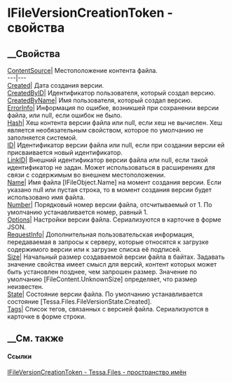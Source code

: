# IFileVersionCreationToken - свойства
##  __Свойства
[ContentSource](P_Tessa_Files_IFileVersionCreationToken_ContentSource.htm)|
Местоположение контента файла.  
---|---  
[Created](P_Tessa_Files_IFileVersionCreationToken_Created.htm)| Дата создания
версии.  
[CreatedByID](P_Tessa_Files_IFileVersionCreationToken_CreatedByID.htm)|
Идентификатор пользователя, который создал версию.  
[CreatedByName](P_Tessa_Files_IFileVersionCreationToken_CreatedByName.htm)|
Имя пользователя, который создал версию.  
[ErrorInfo](P_Tessa_Files_IFileVersionCreationToken_ErrorInfo.htm)|
Информация по ошибке, возникшей при сохранении версии файла, или null, если
ошибок не было.  
[Hash](P_Tessa_Files_IFileVersionCreationToken_Hash.htm)|  Хеш контента версии
файла или null, если хеш не вычислен. Хеш является необязательным свойством,
которое по умолчанию не заполняется системой.  
[ID](P_Tessa_Files_IFileVersionCreationToken_ID.htm)|  Идентификатор версии
файла или null, если при создании версии ей присваивается новый идентификатор.  
[LinkID](P_Tessa_Files_IFileVersionCreationToken_LinkID.htm)|  Внешний
идентификатор версии файла или null, если такой идентификатор не задан. Может
использоваться в расширениях для связи с содержимым во внешнем местоположении.  
[Name](P_Tessa_Files_IFileVersionCreationToken_Name.htm)|  Имя файла
[IFileObject.Name] на момент создания версии. Если указано null или пустая
строка, то в момент создания версии будет использовано имя файла.  
[Number](P_Tessa_Files_IFileVersionCreationToken_Number.htm)|  Порядковый
номер версии файла, отсчитываемый от 1. По умолчанию устанавливается номер,
равный 1.  
[Options](P_Tessa_Files_IFileVersionCreationToken_Options.htm)| Настройки
версии файла. Сериализуются в карточке в форме JSON.  
[RequestInfo](P_Tessa_Files_IFileVersionCreationToken_RequestInfo.htm)|
Дополнительная пользовательская информация, передаваемая в запросы к серверу,
которые относятся к загрузке содержимого версии или к загрузке списка её
подписей.  
[Size](P_Tessa_Files_IFileVersionCreationToken_Size.htm)|  Начальный размер
создаваемой версии файла в байтах. Задавать значение свойства имеет смысл для
версий, контент которых может быть установлен позднее, чем запрошен размер.
Значение по умолчанию [FileContent.UnknownSize] определяет, что размер
неизвестен.  
[State](P_Tessa_Files_IFileVersionCreationToken_State.htm)|  Состояние версии
файла. По умолчанию устанавливается состояние
[Tessa.Files.FileVersionState.Created].  
[Tags](P_Tessa_Files_IFileVersionCreationToken_Tags.htm)| Список тегов,
связанных с версией файла. Сериализуются в карточке в форме строки.  
##  __См. также
#### Ссылки
[IFileVersionCreationToken - ](T_Tessa_Files_IFileVersionCreationToken.htm)
[Tessa.Files - пространство имён](N_Tessa_Files.htm)
